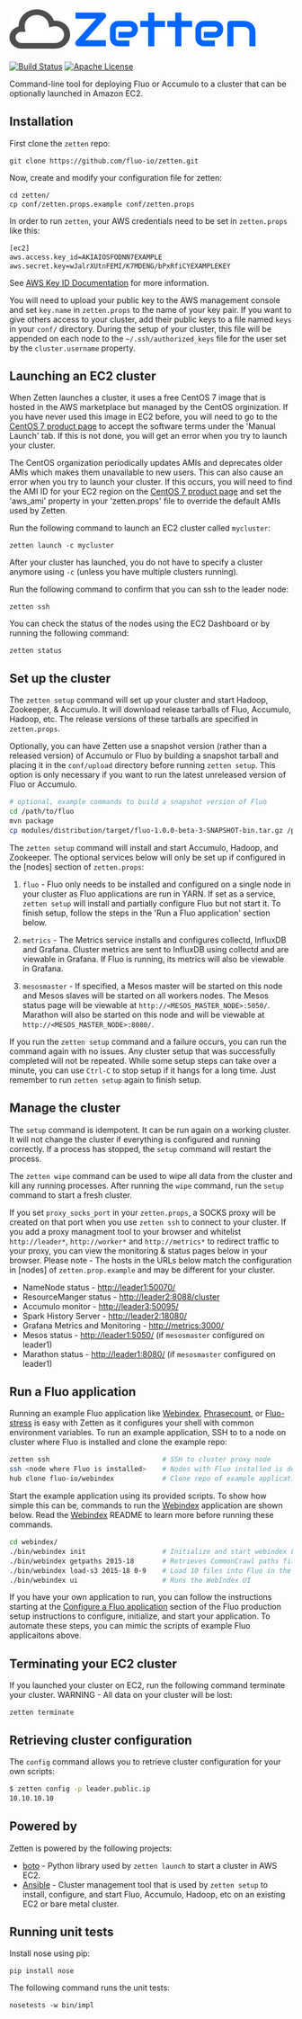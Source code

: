 ![Zetten][logo]
---
[![Build Status][ti]][tl] [![Apache License][li]][ll]

Command-line tool for deploying Fluo or Accumulo to a cluster that can be optionally launched in Amazon EC2.

Installation
------------

First clone the `zetten` repo:

    git clone https://github.com/fluo-io/zetten.git

Now, create and modify your configuration file for zetten:

    cd zetten/
    cp conf/zetten.props.example conf/zetten.props

In order to run `zetten`, your AWS credentials need to be set in `zetten.props` like this:

    [ec2]
    aws.access.key_id=AKIAIOSFODNN7EXAMPLE
    aws.secret.key=wJalrXUtnFEMI/K7MDENG/bPxRfiCYEXAMPLEKEY

See [AWS Key ID Documentation][2] for more information.

You will need to upload your public key to the AWS management console and set `key.name` in `zetten.props`
to the name of your key pair.  If you want to give others access to your cluster, add their public keys to 
a file named `keys` in your `conf/` directory.  During the setup of your cluster, this file will be appended 
on each node to the `~/.ssh/authorized_keys` file for the user set by the `cluster.username` property.

Launching an EC2 cluster
------------------------

When Zetten launches a cluster, it uses a free CentOS 7 image that is hosted in the AWS marketplace but managed
by the CentOS orginization.  If you have never used this image in EC2 before, you will need to go to the 
[CentOS 7 product page][centos7] to accept the software terms under the 'Manual Launch' tab.  If this is not 
done, you will get an error when you try to launch your cluster.

The CentOS organization periodically updates AMIs and deprecates older AMIs which makes them unavailable to 
new users.  This can also cause an error when you try to launch your cluster.  If this occurs, you will need to
find the AMI ID for your EC2 region on the [CentOS 7 product page][centos7] and set the 'aws_ami' property
in your 'zetten.props' file to override the default AMIs used by Zetten.

Run the following command to launch an EC2 cluster called `mycluster`:

    zetten launch -c mycluster

After your cluster has launched, you do not have to specify a cluster anymore using `-c` (unless you have 
multiple clusters running).

Run the following command to confirm that you can ssh to the leader node:

    zetten ssh

You can check the status of the nodes using the EC2 Dashboard or by running the following command:

    zetten status

Set up the cluster
------------------

The `zetten setup` command will set up your cluster and start Hadoop, Zookeeper, & Accumulo.  It will
download release tarballs of Fluo, Accumulo, Hadoop, etc.  The release versions of these tarballs are 
specified in `zetten.props`.

Optionally, you can have Zetten use a snapshot version (rather than a released version) of Accumulo or Fluo by 
building a snapshot tarball and placing it in the `conf/upload` directory before running `zetten setup`.
This option is only necessary if you want to run the latest unreleased version of Fluo or Accumulo.

```bash
# optional, example commands to build a snapshot version of Fluo
cd /path/to/fluo
mvn package
cp modules/distribution/target/fluo-1.0.0-beta-3-SNAPSHOT-bin.tar.gz /path/to/zetten/conf/upload/
```

The `zetten setup` command will install and start Accumulo, Hadoop, and Zookeeper.  The optional 
services below will only be set up if configured in the [nodes] section of `zetten.props`:

1. `fluo` - Fluo only needs to be installed and configured on a single node in your cluster as Fluo
applications are run in YARN.  If set as a service, `zetten setup` will install and partially configure
Fluo but not start it.  To finish setup, follow the steps in the 'Run a Fluo application' section below.

2. `metrics` - The Metrics service installs and configures collectd, InfluxDB and Grafana.  Cluster metrics
are sent to InfluxDB using collectd and are viewable in Grafana.  If Fluo is running, its metrics will also
be viewable in Grafana.

3. `mesosmaster` - If specified, a Mesos master will be started on this node and Mesos slaves will be
started on all workers nodes. The Mesos status page will be viewable at `http://<MESOS_MASTER_NODE>:5050/`.
Marathon will also be started on this node and will be viewable at `http://<MESOS_MASTER_NODE>:8080/`.

If you run the `zetten setup` command and a failure occurs, you can run the command again with no issues.
Any cluster setup that was successfully completed will not be repeated.  While some setup steps can take
over a minute, you can use `Ctrl-C` to stop setup if it hangs for a long time.  Just remember to run 
`zetten setup` again to finish setup.

Manage the cluster
------------------

The `setup` command is idempotent.  It can be run again on a working cluster.  It will not change the 
cluster if everything is configured and running correctly.  If a process has stopped, the `setup` 
command will restart the process.

The `zetten wipe` command can be used to wipe all data from the cluster and kill any running processes.
After running the `wipe` command, run the `setup` command to start a fresh cluster.

If you set `proxy_socks_port` in your `zetten.props`, a SOCKS proxy will be created on that port when you
use `zetten ssh` to connect to your cluster.  If you add a proxy managment tool to your browser and
whitelist `http://leader*`, `http://worker*` and `http://metrics*` to redirect traffic to your proxy, you
can view the monitoring & status pages below in your browser. Please note - The hosts in the URLs below match
the configuration in [nodes] of `zetten.prop.example` and may be different for your cluster.

 * NameNode status - [http://leader1:50070/](http://leader1:50070/)
 * ResourceManger status - [http://leader2:8088/cluster](http://leader2:8088/cluster)
 * Accumulo monitor - [http://leader3:50095/](http://leader3:50095/)
 * Spark History Server - [http://leader2:18080/](http://leader2:18080/)
 * Grafana Metrics and Monitoring - [http://metrics:3000/](http://metrics:3000/)
 * Mesos status - [http://leader1:5050/](http://leader1:5050/) (if `mesosmaster` configured on leader1)
 * Marathon status - [http://leader1:8080/](http://leader1:8080/) (if `mesosmaster` configured on leader1)

Run a Fluo application
----------------------

Running an example Fluo application like [Webindex][4], [Phrasecount][5], or [Fluo-stress][6] is easy with
Zetten as it configures your shell with common environment variables.  To run an example application, SSH to
to a node on cluster where Fluo is installed and clone the example repo:

```bash
zetten ssh                            # SSH to cluster proxy node                    
ssh <node where Fluo is installed>    # Nodes with Fluo installed is determined by Zetten config
hub clone fluo-io/webindex            # Clone repo of example application.  Press enter for user/password.
```

Start the example application using its provided scripts.  To show how simple this can be, commands to run
the [Webindex][4] application are shown below.  Read the [Webindex][4] README to learn more before running
these commands.

```bash
cd webindex/      
./bin/webindex init                   # Initialize and start webindex Fluo application
./bin/webindex getpaths 2015-18       # Retrieves CommonCrawl paths file for 2015-18 crawl
./bin/webindex load-s3 2015-18 0-9    # Load 10 files into Fluo in the 0-9 range of 2015-18 crawl
./bin/webindex ui                     # Runs the WebIndex UI
```

If you have your own application to run, you can follow the instructions starting at the 
[Configure a Fluo application][3] section of the Fluo production setup instructions to configure, initialize, 
and start your application.  To automate these steps, you can mimic the scripts of example Fluo applicaitons above.

Terminating your EC2 cluster
----------------------------

If you launched your cluster on EC2, run the following command terminate your cluster.  WARNING - All data on
your cluster will be lost:

    zetten terminate

Retrieving cluster configuration
--------------------------------

The `config` command allows you to retrieve cluster configuration for your own scripts:

```bash
$ zetten config -p leader.public.ip
10.10.10.10
```

Powered by
----------

Zetten is powered by the following projects:

 * [boto] - Python library used by `zetten launch` to start a cluster in AWS EC2.
 * [Ansible] - Cluster management tool that is used by `zetten setup` to install, configure, and start Fluo, Accumulo, 
Hadoop, etc on an existing EC2 or bare metal cluster.

Running unit tests
------------------

Install nose using pip:

    pip install nose

The following command runs the unit tests:

    nosetests -w bin/impl

[centos7]: https://aws.amazon.com/marketplace/ordering?productId=b7ee8a69-ee97-4a49-9e68-afaee216db2e
[2]: http://docs.aws.amazon.com/AWSSimpleQueueService/latest/SQSGettingStartedGuide/AWSCredentials.html
[3]: https://github.com/fluo-io/fluo/blob/master/docs/prod-fluo-setup.md#configure-a-fluo-application
[4]: https://github.com/fluo-io/webindex
[5]: https://github.com/fluo-io/phrasecount
[6]: https://github.com/fluo-io/fluo-stress
[7]: conf/zetten.props.example
[boto]: http://boto.cloudhackers.com/en/latest/
[Ansible]: https://www.ansible.com/
[ti]: https://travis-ci.org/fluo-io/zetten.svg?branch=master
[tl]: https://travis-ci.org/fluo-io/zetten
[li]: http://img.shields.io/badge/license-ASL-blue.svg
[ll]: https://github.com/fluo-io/zetten/blob/master/LICENSE
[logo]: contrib/zetten-logo.png
